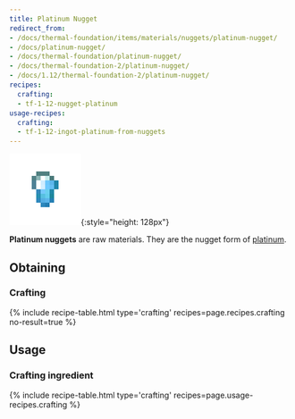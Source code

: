 ```yaml
---
title: Platinum Nugget
redirect_from:
- /docs/thermal-foundation/items/materials/nuggets/platinum-nugget/
- /docs/platinum-nugget/
- /docs/thermal-foundation/platinum-nugget/
- /docs/thermal-foundation-2/platinum-nugget/
- /docs/1.12/thermal-foundation-2/platinum-nugget/
recipes:
  crafting:
  - tf-1-12-nugget-platinum
usage-recipes:
  crafting:
  - tf-1-12-ingot-platinum-from-nuggets
---
```


![Platinum nugget](/assets/images/thermal-foundation-2/nugget-platinum.png){:style="height: 128px"}


**Platinum nuggets** are raw materials. They are the nugget form of
[platinum](../platinum-ingot/).


Obtaining
---------

### Crafting
{% include recipe-table.html type='crafting' recipes=page.recipes.crafting no-result=true %}


Usage
-----

### Crafting ingredient
{% include recipe-table.html type='crafting' recipes=page.usage-recipes.crafting %}
